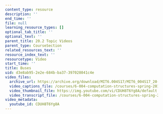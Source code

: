 ```yaml
---
content_type: resource
description: ''
end_time: ''
file: null
learning_resource_types: []
optional_tab_title: ''
optional_text: ''
parent_title: 20.2 Topic Videos
parent_type: CourseSection
related_resources_text: ''
resource_index_text: ''
resourcetype: Video
start_time: ''
title: Buses
uid: d3e8ab95-2e2e-684b-ba37-397028041c4e
video_files:
  archive_url: https://archive.org/download/MIT6.004S17/MIT6_004S17_20-02-03_300k.mp4
  video_captions_file: /courses/6-004-computation-structures-spring-2017/7300e35662a058a49afbbf99fface2ee_CDUH8T6Yg8A.vtt
  video_thumbnail_file: https://img.youtube.com/vi/CDUH8T6Yg8A/default.jpg
  video_transcript_file: /courses/6-004-computation-structures-spring-2017/3352f50569a31ff98bd6769e5145e5d9_CDUH8T6Yg8A.pdf
video_metadata:
  youtube_id: CDUH8T6Yg8A
---
```

